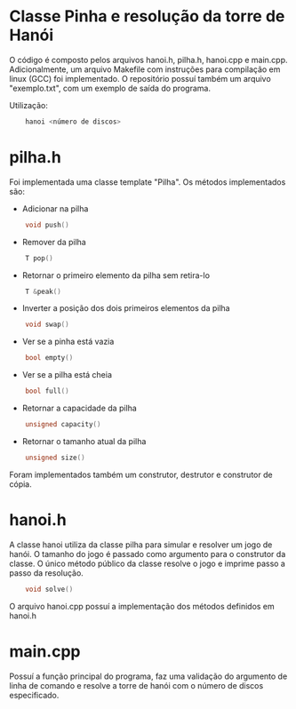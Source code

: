 # Classe Pinha e resolução da torre de Hanói
O código é composto pelos arquivos hanoi.h, pilha.h, hanoi.cpp e main.cpp. Adicionalmente, um arquivo Makefile com instruções para compilação em linux (GCC) foi implementado. O repositório possuí também um arquivo "exemplo.txt", com um exemplo de saída do programa.

Utilização:
```cpp
    hanoi <número de discos>
```
# pilha.h
Foi implementada uma classe template "Pilha".
Os métodos implementados são:

- Adicionar na pilha
```cpp
    void push()
```
- Remover da pilha
```cpp
    T pop()
```
- Retornar o primeiro elemento da pilha sem retira-lo
```cpp
    T &peak()
```
- Inverter a posição dos dois primeiros elementos da pilha
```cpp
    void swap()
```
- Ver se a pinha está vazia
```cpp
    bool empty()
```
- Ver se a pilha está cheia
```cpp
    bool full()
```
- Retornar a capacidade da pilha
```cpp
    unsigned capacity()
```
- Retornar o tamanho atual da pilha
```cpp
    unsigned size()
```
Foram implementados também um construtor, destrutor e construtor de cópia.

# hanoi.h
A classe hanoi utiliza da classe pilha para simular e resolver um jogo de hanói. O tamanho do jogo é passado como argumento para o construtor da classe.
O único método público da classe resolve o jogo e imprime passo a passo da resolução.
```cpp
    void solve()
```
O arquivo hanoi.cpp possuí a implementação dos métodos definidos em hanoi.h

# main.cpp
Possuí a função principal do programa, faz uma validação do argumento de linha de comando e resolve a torre de hanói com o número de discos especificado.

